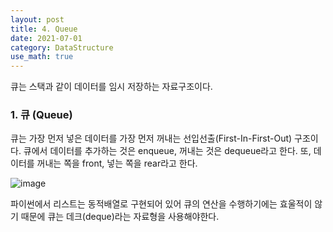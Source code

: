```yaml
---
layout: post
title: 4. Queue
date: 2021-07-01
category: DataStructure
use_math: true
---
```


큐는 스택과 같이 데이터를 임시 저장하는 자료구조이다. 

### 1. 큐 (Queue)

큐는 가장 먼저 넣은 데이터를 가장 먼저 꺼내는 선입선출(First-In-First-Out) 구조이다. 큐에서 데이터를 추가하는 것은 enqueue, 꺼내는 것은 dequeue라고 한다. 또, 데이터를 꺼내는 쪽을 front, 넣는 쪽을 rear라고 한다.  

![image](https://user-images.githubusercontent.com/61526722/123819912-1d1f0b80-d935-11eb-80fe-2f75408019d6.png)

파이썬에서 리스트는 동적배열로 구현되어 있어 큐의 연산을 수행하기에는 효울적이 않기 때문에 큐는 데크(deque)라는 자료형을 사용해야한다. 
